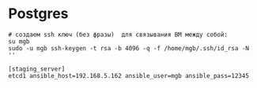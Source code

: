 # Postgres

```
# создаем ssh ключ (без фразы)  для связывания ВМ между собой:
su mgb
sudo -u mgb ssh-keygen -t rsa -b 4096 -q -f /home/mgb/.ssh/id_rsa -N ''
```
```
[staging_server]
etcd1 ansible_host=192.168.5.162 ansible_user=mgb ansible_pass=12345 
```


























